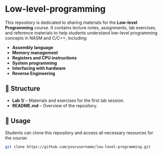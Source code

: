 # Low-level-programming

This repository is dedicated to sharing materials for the **Low-level Programming** course. It contains lecture notes, assignments, lab exercises, and reference materials to help students understand low-level programming concepts in NASM and C/C++, including:

- **Assembly language**
- **Memory management**
- **Registers and CPU instructions**
- **System programming**
- **Interfacing with hardware**
- **Reverse Engineering**

## 📂 Structure
- **Lab 1/** – Materials and exercises for the first lab session.
- **README.md** – Overview of the repository.

## 📌 Usage
Students can clone this repository and access all necessary resources for the course:
```bash
git clone https://github.com/yourusername/low-level-programming.git
```
